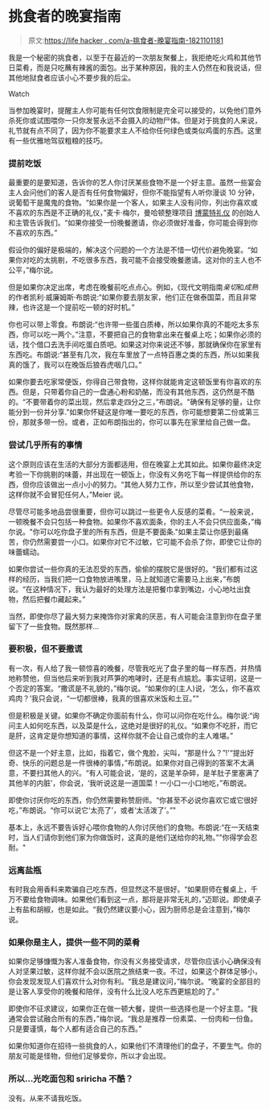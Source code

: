 # 挑食者的晚宴指南

> 原文:[https://life hacker . com/a-挑食者-晚宴指南-1821101181](https://lifehacker.com/a-picky-eaters-guide-to-dinner-parties-1821101181)

我是一个秘密的挑食者，以至于在最近的一次朋友聚餐上，我拒绝吃火鸡和其他节日菜肴，而是只吃蘸有辣酱的面包。出于某种原因，我的主人仍然在和我说话，但其他地狱食者应该小心不要步我的后尘。

Watch

当参加晚宴时，提醒主人你可能有任何饮食限制是完全可以接受的，以免他们意外杀死你或试图喂你一只你发誓永远不会摄入的动物尸体。但是对于挑食的人来说，礼节就有点不同了，因为你不能要求主人不给你任何绿色或类似鸡蛋的东西。这里有一些优雅地驾驭粗粮的技巧。

### **提前吃饭**

最重要的是要知道，告诉你的艺人你讨厌某些食物不是一个好主意。虽然一些宴会主人会问他们的客人是否有任何食物偏好，但你不能指望有人听你漫谈 10 分钟，说葡萄干是魔鬼的食物。“如果你是一个客人，如果主人没有问你，列出你喜欢或不喜欢的东西是不正确的礼仪，”麦卡·梅尔，曼哈顿整理项目 [博蒙特礼仪](http://beaumontetiquette.com/) 的创始人和主管告诉我们。“如果你接受一份晚餐邀请，你必须做好准备，你可能会得到你不喜欢的东西。”

假设你的偏好是极端的，解决这个问题的一个方法是不惜一切代价避免晚宴。“如果你对吃的太挑剔，不吃很多东西，我可能不会接受晚餐邀请。这对你的主人也不公平，”梅尔说。

但是如果你决定出席，考虑在晚餐前吃点点心。例如，《现代文明指南*亲切*和*成熟*的作者凯利·威廉姆斯·布朗说:“如果你要去朋友家，他们正在做泰国菜，而且非常辣，也许这是一个提前吃一顿的好时机。”

你也可以带上零食。布朗说:“也许带一些蛋白质棒，所以如果你真的不能吃太多东西，你可以吃一两个。”注意，不要把自己的食物拿出来在餐桌上吃；如果你必须的话，找个借口去洗手间吃蛋白质吧。如果这对你来说还不够，那就确保你在家里有东西吃。布朗说:“甚至有几次，我在车里放了一点特百惠之类的东西，所以如果我真的饿了，我可以在晚饭后狼吞虎咽几口。”

如果你要去吃家常便饭，你得自己带食物，这样你就能肯定这顿饭里有你喜欢的东西。但是，只带着你自己的一盘通心粉和奶酪，而没有其他东西，这仍然是不酷的。“不要带着你的菜出现，然后拿走四分之三，”布朗说。"确保有足够的量，让你能分到一份并分享."如果你怀疑这是你唯一要吃的东西，你可能想要第二份或第三份，那就多带一份。或者，正如布朗指出的，你可以事先在家里给自己做一盘。

### 尝试几乎所有的事情

这个原则应该在生活的大部分方面都适用，但在晚宴上尤其如此。如果你最终决定考验一下你挑剔的味蕾，并出现在一顿饭上，你没有义务吃下每一样提供给你的东西，但你应该做出一点小小的努力。“其他人努力工作，所以至少尝试其他食物，这样你就不会冒犯任何人，”Meier 说。

尽管尽可能多地品尝很重要，但你可以跳过一些更令人反感的菜肴。“一般来说，一顿晚餐不会只包括一种食物。如果你不喜欢面条，你的主人不会只供应面条，”梅尔说。"你可以吃你盘子里的所有东西，但是不要面条."如果主菜让你感到最痛苦，你仍然需要尝一小口。如果你对它不过敏，它可能不会杀了你，即使它让你的味蕾蠕动。

如果你尝试一些你真的无法忍受的东西，偷偷的摆脱它是很好的。“我们都有过这样的经历，当我们把一口食物放进嘴里，马上就知道它需要马上出来，”布朗说。“在这种情况下，我认为最好的处理方法是把餐巾拿到嘴边，小心地吐出食物，然后把餐巾藏起来。”

当然，即使你尽了最大努力来掩饰你对家禽的厌恶，有人可能会注意到你在盘子里留下了一些食物。既然那样...

### **要积极，但不要撒谎**

有一次，有人给了我一顿惊喜的晚餐，尽管我吃光了盘子里的每一样东西，并热情地称赞他，但当他后来听到我对芦笋的咆哮时，还是有点尴尬。事实证明，这是一个否定的答案。“撒谎是不礼貌的，”梅尔说。“如果你的(主人)说，‘怎么，你不喜欢鸡肉？’我只会说，“一切都很棒，我真的很喜欢米饭和土豆。”"

但是积极是关键。如果你不确定你面前有什么，你可以问你在吃什么。梅尔说:“询问主人如何吃东西，以及菜是什么，这绝对是很好的礼仪。“如果你不吃肝，而它是肝，这肯定是你想知道的事情，这样你就不会让自己或你的主人难堪。”

但这不是一个好主意，比如，指着它，做个鬼脸，尖叫，“那是什么？”!'“提出好奇、快乐的问题总是一件很棒的事情，”布朗说。如果你对自己得到的答案不太满意，不要扫其他人的兴。“有人可能会说，‘是的，这是羊杂碎，是羊肚子里塞满了其他羊的内脏’，你会说，‘我听说这是一道国菜！一小口一小口地吃，”布朗说。

即使你讨厌你吃的东西，你仍然需要称赞厨师。“你甚至不必说你喜欢它或它很好吃，”布朗说。“你可以说它‘太亮了’，或者‘太活泼了’。”"

基本上，永远不要告诉好心喂你食物的人你讨厌他们的食物。布朗说:“在一天结束时，当人们请你到他们家为你做饭时，这真的是他们送给你的礼物。”"你得学会忍耐。"

### 远离盐瓶

有时我会用香料来欺骗自己吃东西，但显然这不是很好。“如果厨师在餐桌上，千万不要给食物调味。如果他们看到这一点，那将是非常无礼的，”迈耶说。即使桌子上有盐和胡椒，也是如此。“我仍然建议要小心，因为厨师总是会注意到，”梅尔说。

### **如果你是主人，提供一些不同的菜肴**

如果你足够慷慨为客人准备食物，你没有义务接受请求，尽管你应该小心确保没有人对坚果过敏，这样你就不会以医院之旅结束一夜。不过，如果这个群体足够小，你会发现发现人们喜欢什么对你有利。“我总是建议问，”梅尔说。“晚宴的全部目的是让客人享受你的晚餐和陪伴，没有什么比没人吃东西更尴尬的了。”

即使你不征求建议，如果你正在做一顿大餐，提供一些选择也是一个好主意。“我通常会尝试融合所有的东西，”梅尔说。“我总是推荐一份素菜、一份肉和一份鱼。只是要谨慎，每个人都有适合自己的东西。”

如果你知道你在招待一些挑食的人，如果他们不清理他们的盘子，不要生气。你的朋友可能是怪物，但他们足够爱你，所以才会出现。

### **所以...光吃面包和 sriricha 不酷？**

没有。从来不请我吃饭。
